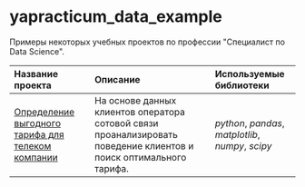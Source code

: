 # yapracticum_data_example
Примеры некоторых учебных проектов по профессии "Специалист по Data Science".


| Название проекта | Описание | Используемые библиотеки | 
| :---------------------- | :---------------------- | :---------------------- |
| [Определение выгодного тарифа для телеком компании](big_cities_music) |На основе данных клиентов оператора сотовой связи проанализировать поведение клиентов и поиск оптимального тарифа.| *python*, *pandas*, *matplotlib*, *numpy*, *scipy* |
